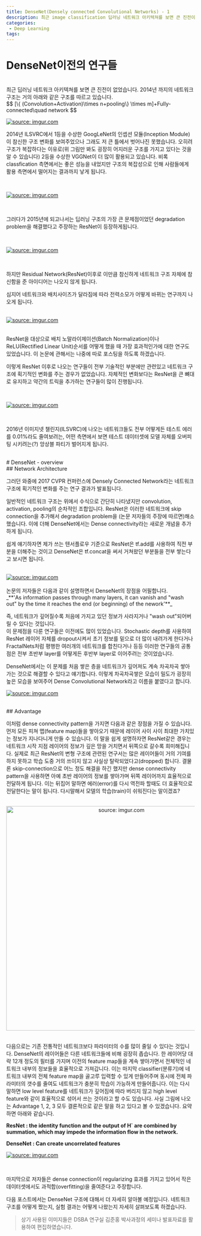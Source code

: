 ```yaml
---
title: DenseNet(Densely connected Convolutional Networks) - 1
description: 최근 image classification 딥러닝 네트워크 아키텍쳐를 보면 큰 진전이 없었습니다. 거의 기술적인 부분에서만 개선이 이루어지던 중 2017 CVPR 컨퍼런스에서 네트워크 구조에 획기적인 변화를 주는 연구 결과가 발표됩니다. 이 네트워크의 이름이 Densely connected Convolutional Networks입니다.
categories:
 - Deep Learning
tags:
---
```


# DenseNet이전의 연구들
<br>
 최근 딥러닝 네트워크 아키텍쳐를 보면 큰 진전이 없었습니다. 2014년 까지의 네트워크 구조는 거의 아래와 같은 구조를 따르고 있습니다.

<br>
$$ [\{ (Convolution+Activation)\times n+pooling\} \times m]+Fully-connected\quad network $$

<br>

<a href="https://imgur.com/46RHa3L"><img src="https://i.imgur.com/46RHa3L.png" title="source: imgur.com" /></a>
<br>

 2014년 ILSVRC에서 1등을 수상한 GoogLeNet의 인셉션 모듈(Inception Module)이 참신한 구조 변화를 보여주었으나 그래도 저 큰 틀에서 벗어나진 못했습니다. 오히려 구조가 복잡하다는 이유로(위 그림만 봐도 굉장히 어지러운 구조를 가지고 있다는 것을 알 수 있습니다) 2등을 수상한 VGGNet이 더 많이 활용되고 있습니다. 비록 classfication 측면에서는 좋은 성능을 내었지만 구조의 복잡성으로 인해 사람들에게 활용 측면에서 떨어지는 결과까지 낳게 됩니다.

<br>

<a href="https://imgur.com/2lT2B8z"><img src="https://i.imgur.com/2lT2B8z.png" title="source: imgur.com" /></a>

<br>

 그러다가 2015년에 되고나서는 딥러닝 구조의 가장 큰 문제점이었던 degradation problem을 해결했다고 주장하는 ResNet이 등장하게됩니다.

<br>

<a href="https://imgur.com/CfanO19"><img src="https://i.imgur.com/CfanO19.png" title="source: imgur.com" /></a>

<br>

하지만 Residual Network(ResNet)이후로 이만큼 참신하게 네트워크 구조 자체에 참신함을 준 아이디어는 나오지 않게 됩니다. 

심지어 네트워크와 배치사이즈가 달라짐에 따라 전력소모가 어떻게 바뀌는 연구까지 나오게 됩니다. 

<br>

<div style="text-align:justify"><a href="https://imgur.com/gnfrWgr"><img src="https://i.imgur.com/gnfrWgr.png" title="source: imgur.com" /></a></div>

<br>

ResNet을 대상으로 배치 노말라이제이션(Batch Normalization)이나 ReLU(Rectified Linear Unit)순서를 어떻게 했을 때 가장 효과적인가에 대한 연구도 있었습니다. 이 논문에 관해서는 나중에 따로 포스팅을 하도록 하겠습니다. 

이렇게 ResNet 이후로 나오는 연구들이 전부 기술적인 부분에만 관련있고 네트워크 구조에 획기적인 변화를 주는 경우가 없었습니다. 자체적인 변화보다는 ResNet을 큰 뼈대로 유지하고 약간의 트릭을 추가하는 연구들이 많이 진행됩니다.

<br>

<a href="https://imgur.com/fNxkVKO"><img src="https://i.imgur.com/fNxkVKO.png" title="source: imgur.com" /></a>

<br>

2016년 이미지넷 챌린지(ILSVRC)에 나오는 네트워크들도 전부 어떻게든 테스트 에러를 0.01%라도 줄여보려는, 어떤 측면에서 보면 테스트 데이터셋에 모델 자체를 오버피팅 시키려는(?) 앙상블 파티가 벌어지게 됩니다.  

<br>
# DenseNet - overview
<br>
## Network Architecture

그러던 와중에 2017 CVPR 컨퍼런스에 Densely Connected Network라는 네트워크 구조에 획기적인 변화를 주는 연구 결과가 발표됩니다. 

일반적인 네트워크 구조는 위에서 수식으로 간단히 나타냈지만 convolution, activation, pooling의 순차적인 조합입니다. ResNet은 이러한 네트워크에 skip connection을 추가해서 degradation problem을 (논문 저자들의 주장에 따르면)해소했습니다. 이에 더해 DenseNet에서는 Dense connectivity라는 새로운 개념을 추가하게 됩니다. 

쉽게 얘기하자면 제가 쓰는 텐서플로우 기준으로 ResNet은 tf.add를 사용하여 직전 부분을 더해주는 것이고 DenseNet은 tf.concat을 써서 거쳐왔던 부분들을 전부 쌓는다고 보시면 됩니다.

<br>

<div style="text-align:justify"><a href="https://imgur.com/vsqXLzE"><img src="https://i.imgur.com/vsqXLzE.png" title="source: imgur.com" /></a></div>

<br>
논문의 저자들은 다음과 같이 설명하면서 DenseNet의 장점을 어필합니다.  
<br>
_**'As information passes through many layers, it can vanish and "wash out" by the time it reaches the end (or beginning) of the nework'**_  
<br>

즉, 네트워크가 깊어질수록 처음에 가지고 있던 정보가 사라지거나 "wash out"되어버릴 수 있다는 것입니다.  
이 문제점을 다룬 연구들은 이전에도 많이 있었습니다. Stochastic depth를 사용하여 ResNet 레이어 자체를 dropout시켜서 초기 정보를 밑으로 더 많이 내려가게 한다거나 FractalNets처럼 평행한 여러개의 네트워크를 합친다거나 등등 이러한 연구들의 공통점은 전부 초반부 layer를 어떻게든 후반부 layer로 이어주려는 것이었습니다.

DenseNet에서는 이 문제를 처음 쌓은 층을 네트워크가 깊어져도 계속 차곡차곡 쌓아가는 것으로 해결할 수 있다고 얘기합니다. 이렇게 차곡차곡쌓은 모습이 밀도가 굉장히 높은 모습을 보여주어 Dense Convolutional Network라고 이름을 붙였다고 합니다.

<a href="https://imgur.com/FpaICot"><img src="https://i.imgur.com/FpaICot.png" title="source: imgur.com" /></a>


<br>
## Advantage

이처럼 dense connectivity pattern을 가지면 다음과 같은 장점을 가질 수 있습니다. 먼저 모든 피쳐 맵(feature map)들을 쌓아오기 때문에 레이어 사이 사이 최대한 가치있는 정보가 지나다니게 만들 수 있습니다. 이 말을 쉽게 설명하자면 ResNet같은 경우는 네트워크 시작 지점 레이어의 정보가 깊은 망을 거치면서 뒤쪽으로 갈수록 희미해집니다. 실제로 최근 ResNet의 변형 구조에 관련된 연구서는 많은 레이어들이 거의 기여를 하지 못하고 학습 도중 거의 쓰이지 않고 사실상 탈락되었다고(dropped) 합니다. 결물론 skip-connection으로 어느 정도 해결을 하긴 했지만 dense connectivity pattern을 사용하면 아예 초반 레이어의 정보를 쌓아가며 뒤쪽 레이어까지 효율적으로 전달하게 됩니다. 이는 뒤집어 말하면 에러(error)를 다시 역전파 할때도 더 효율적으로 전달한다는 말이 됩니다. 다시말해서 모델의 학습(train)이 쉬워진다는 말이겠죠?

<br>

<div align="center"><a href="https://imgur.com/IjrtBZT"><img src="https://i.imgur.com/IjrtBZT.png" width="600px" title="source: imgur.com" /></a></div>

<br>

다음으로는 기존 전통적인 네트워크보다 파라미터의 수를 많이 줄일 수 있다는 것입니다. DenseNet의 레이어들은 다른 네트워크들에 비해 굉장히 좁습니다. 한 레이어당 대략 12개 정도의 필터를 가지며 이전의 feature map들을 계속 쌓아가면서 전체적인 네트워크 내부의 정보들을 효율적으로 가져갑니다. 이는 마지막 classifier(분류기)에  네트워크 내부의 전체 feature map을 골고루 입력할 수 있게 만들어주며 동시에 전체 파라미터의 갯수를 줄여도 네트워크가 충분히 학습이 가능하게 만들어줍니다. 이는 다시 말하면 low level feature를 네트워크가 깊어짐에 따라 버리지 않고 high level feature와 같이 효율적으로 섞어서 쓰는 것이라고 할 수도 있습니다. 사실 그림에 나오는 Advantage 1, 2, 3 모두 결론적으로 같은 말을 하고 있다고 볼 수 있겠습니다. 요약하면 아래와 같습니다.


__ResNet : the identity function and the output of H` are combined by summation, which may impede the information flow in the network.__

__DenseNet : Can create uncorrelated features__


<a href="https://imgur.com/6HzroMH"><img src="https://i.imgur.com/6HzroMH.png" title="source: imgur.com" /></a>

<br>


마지막으로 저자들은 dense connection이 regularizing 효과를 가지고 있어서 작은 데이터셋에서도 과적합(overfitting)을 줄여준다고 주장합니다.

다음 포스트에서는 DenseNet 구조에 대해서 더 자세히 알아볼 예정입니다. 네트워크 구조를 어떻게 짰는지, 실험 결과는 어떻게 나왔는지 자세히 살펴보도록 하겠습니다.
  
>상기 사용된 이미지들은 DSBA 연구실 김준홍 박사과정의 세미나 발표자료를 활용하여 편집하였습니다. 
<br>